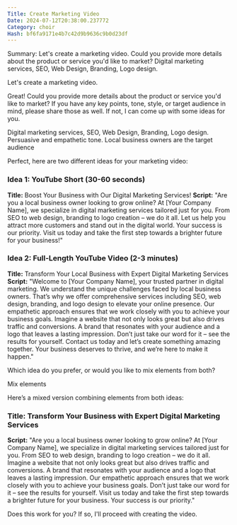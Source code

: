 ```yaml
---
Title: Create Marketing Video
Date: 2024-07-12T20:38:00.237772
Category: choir
Hash: bf6fa9171e4b7c42d9b9636c9b0d23df
---
```

Summary: Let's create a marketing video. Could you provide more details about the product or service you'd like to market? Digital marketing services, SEO, Web Design, Branding, Logo design.

Let's create a marketing video.

Great! Could you provide more details about the product or service you'd like to market? If you have any key points, tone, style, or target audience in mind, please share those as well. If not, I can come up with some ideas for you.

Digital marketing services, SEO, Web Design, Branding, Logo design. Persuasive and empathetic tone. Local business owners are the target audience

Perfect, here are two different ideas for your marketing video:

### Idea 1: YouTube Short (30-60 seconds)
**Title:** Boost Your Business with Our Digital Marketing Services!
**Script:**
"Are you a local business owner looking to grow online? At [Your Company Name], we specialize in digital marketing services tailored just for you. From SEO to web design, branding to logo creation – we do it all. Let us help you attract more customers and stand out in the digital world. Your success is our priority. Visit us today and take the first step towards a brighter future for your business!"

### Idea 2: Full-Length YouTube Video (2-3 minutes)
**Title:** Transform Your Local Business with Expert Digital Marketing Services
**Script:**
"Welcome to [Your Company Name], your trusted partner in digital marketing. We understand the unique challenges faced by local business owners. That’s why we offer comprehensive services including SEO, web design, branding, and logo design to elevate your online presence. Our empathetic approach ensures that we work closely with you to achieve your business goals. Imagine a website that not only looks great but also drives traffic and conversions. A brand that resonates with your audience and a logo that leaves a lasting impression. Don’t just take our word for it – see the results for yourself. Contact us today and let’s create something amazing together. Your business deserves to thrive, and we’re here to make it happen."

Which idea do you prefer, or would you like to mix elements from both?

Mix elements

Here’s a mixed version combining elements from both ideas:

### Title: Transform Your Business with Expert Digital Marketing Services

**Script:**
"Are you a local business owner looking to grow online? At [Your Company Name], we specialize in digital marketing services tailored just for you. From SEO to web design, branding to logo creation – we do it all. Imagine a website that not only looks great but also drives traffic and conversions. A brand that resonates with your audience and a logo that leaves a lasting impression. Our empathetic approach ensures that we work closely with you to achieve your business goals. Don’t just take our word for it – see the results for yourself. Visit us today and take the first step towards a brighter future for your business. Your success is our priority."

Does this work for you? If so, I'll proceed with creating the video.